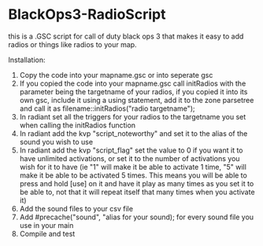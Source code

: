 # BlackOps3-RadioScript
this is a .GSC script for call of duty black ops 3 that makes it easy to add radios or things like radios to your map. 

Installation:
1. Copy the code into your mapname.gsc or into seperate gsc
2. If you copied the code into your mapname.gsc call initRadios with the parameter being the targetname of your radios, if you copied it into its own gsc, include it using a using statement, add it to the zone parsetree and call it as filename::initRadios("radio targetname");
3. In radiant set all the triggers for your radios to the targetname you set when calling the initRadios function
4. In radiant add the kvp "script_noteworthy" and set it to the alias of the sound you wish to use
5. In radiant add the kvp "script_flag" set the value to 0 if you want it to have unlimited activations, or set it to the number of activations you wish for it to have (ie "1" will make it be able to activate 1 time, "5" will make it be able to be activated 5 times. This means you will be able to press and hold [use] on it and have it play as many times as you set it to be able to, not that it will repeat itself that many times when you activate it)
6. Add the sound files to your csv file
7. Add #precache("sound", "alias for your sound); for every sound file you use in your main
8. Compile and test
